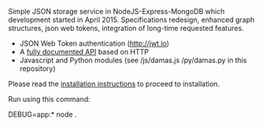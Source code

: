 Simple JSON storage service in NodeJS-Express-MongoDB which development started in April 2015. Specifications redesign, enhanced graph structures, json web tokens, integration of long-time requested features.

* JSON Web Token authentication (http://jwt.io)
* A [fully documented API](https://github.com/remyla/damas-core/wiki/3-API-reference) based on HTTP
* Javascript and Python modules (see /js/damas.js /py/damas.py in this repository)

Please read the [installation instructions](https://github.com/remyla/damas-core/wiki/1-Installation) to proceed to installation.

Run using this command:

DEBUG=app:* node .




